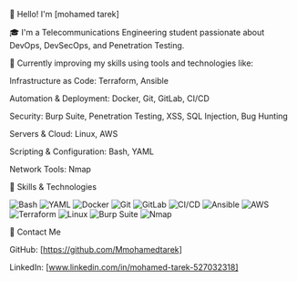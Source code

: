 👋 Hello! I'm [mohamed tarek]

🎓 I'm a Telecommunications Engineering student passionate about DevOps, DevSecOps, and Penetration Testing.

🚀 Currently improving my skills using tools and technologies like:

Infrastructure as Code: Terraform, Ansible

Automation & Deployment: Docker, Git, GitLab, CI/CD

Security: Burp Suite, Penetration Testing, XSS, SQL Injection, Bug Hunting

Servers & Cloud: Linux, AWS

Scripting & Configuration: Bash, YAML

Network Tools: Nmap

🎠 Skills & Technologies

![Bash](https://img.shields.io/badge/-Bash-black?logo=gnubash&logoColor=white)
![YAML](https://img.shields.io/badge/-YAML-000?logo=yaml&logoColor=white)
![Docker](https://img.shields.io/badge/-Docker-2496ED?logo=docker&logoColor=white)
![Git](https://img.shields.io/badge/-Git-F05032?logo=git&logoColor=white)
![GitLab](https://img.shields.io/badge/-GitLab-FC6D26?logo=gitlab&logoColor=white)
![CI/CD](https://img.shields.io/badge/-CI/CD-blueviolet)
![Ansible](https://img.shields.io/badge/-Ansible-EE0000?logo=ansible&logoColor=white)
![AWS](https://img.shields.io/badge/-AWS-232F3E?logo=amazonaws&logoColor=white)
![Terraform](https://img.shields.io/badge/-Terraform-7B42BC?logo=terraform&logoColor=white)
![Linux](https://img.shields.io/badge/-Linux-FCC624?logo=linux&logoColor=black)
![Burp Suite](https://img.shields.io/badge/-Burp_Suite-ff5c00)
![Nmap](https://img.shields.io/badge/-Nmap-008080)









📢 Contact Me

GitHub: [https://github.com/Mmohamedtarek]

LinkedIn: [www.linkedin.com/in/mohamed-tarek-527032318]



<!--
**Mmohamedtarek/Mmohamedtarek** is a ✨ _special_ ✨ repository because its `README.md` (this file) appears on your GitHub profile.

Here are some ideas to get you started:

- 🔭 I’m currently working on ...
- 🌱 I’m currently learning ...
- 👯 I’m looking to collaborate on ...
- 🤔 I’m looking for help with ...
- 💬 Ask me about ...
- 📫 How to reach me: ...
- 😄 Pronouns: ...
- ⚡ Fun fact: ...
-->
